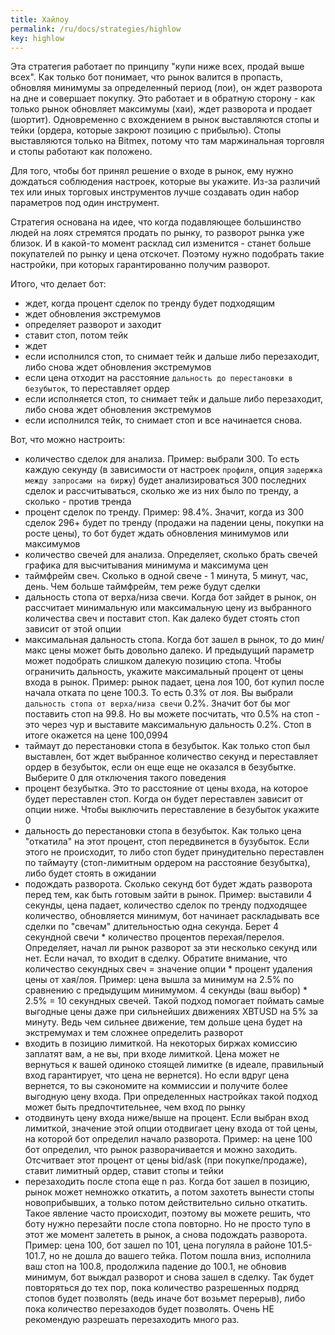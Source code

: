 ```yaml
---
title: Хайлоу
permalink: /ru/docs/strategies/highlow
key: highlow
---
```


Эта стратегия работает по принципу "купи ниже всех, продай выше всех". Как только бот понимает, что рынок валится в пропасть, обновляя минимумы за определенный период (лои), он ждет разворота на дне и совершает покупку. Это работает и в обратную сторону - как только рынок обновляет максимумы (хаи), ждет разворота и продает (шортит). Одновременно с вхождением в рынок выставляются стопы и тейки (ордера, которые закроют позицию с прибылью). Стопы выставляются только на Bitmex, потому что там маржинальная торговля и стопы работают как положено.

Для того, чтобы бот принял решение о входе в рынок, ему нужно дождаться соблюдения настроек, которые вы укажите. Из-за различий тех или иных торговых инструментов лучше создавать один набор параметров под один инструмент.

Стратегия основана на идее, что когда подавляющее большинство людей на лоях стремятся продать по рынку, то разворот рынка уже близок. И в какой-то момент расклад сил изменится - станет больше покупателей по рынку и цена отскочет. Поэтому нужно подобрать такие настройки, при которых гарантированно получим разворот.

Итого, что делает бот:
- ждет, когда процент сделок по тренду будет подходящим
- ждет обновления экстремумов
- определяет разворот и заходит
- ставит стоп, потом тейк
- ждет
- если исполнился стоп, то снимает тейк и дальше либо перезаходит, либо снова ждет обновления экстремумов
- если цена отходит на расстояние `дальность до перестановки в безубыток`, то переставляет ордер
- если исполняется стоп, то снимает тейк и дальше либо перезаходит, либо снова ждет обновления экстремумов
- если исполнился тейк, то снимает стоп и все начинается снова.

Вот, что можно настроить:
- количество сделок для анализа. Пример: выбрали 300. То есть каждую секунду (в зависимости от настроек `профиля`, опция `задержка между запросами на биржу`) будет анализироваться 300 последних сделок и рассчитываться, сколько же из них было по тренду, а сколько - против тренда
- процент сделок по тренду. Пример: 98.4%. Значит, когда из 300 сделок 296+ будет по тренду (продажи на падении цены, покупки на росте цены), то бот будет ждать обновления минимумов или максимумов
- количество свечей для анализа. Определяет, сколько брать свечей графика для высчитывания минимума и максимума цен
- таймфрейм свеч. Сколько в одной свече - 1 минута, 5 минут, час, день. Чем больше таймфрейм, тем реже будут сделки
- дальность стопа от верха/низа свечи. Когда бот зайдет в рынок, он рассчитает минимальную или максимальную цену из выбранного количества свеч и поставит стоп. Как далеко будет стоять стоп зависит от этой опции
- максимальная дальность стопа. Когда бот зашел в рынок, то до мин/макс цены может быть довольно далеко. И предыдущий параметр может подобрать слишком далекую позицию стопа. Чтобы ограничить дальность, укажите максимальный процент от цены входа в рынок. Пример: рынок падает, цена лоя 100, бот купил после начала отката по цене 100.3. То есть 0.3% от лоя. Вы выбрали `дальность стопа от верха/низа свечи` 0.2%. Значит бот бы мог поставить стоп на 99.8. Но вы можете посчитать, что 0.5% на стоп - это через чур и выставите максимальную дальность 0.2%. Стоп в итоге окажется на цене 100,0994
- таймаут до перестановки стопа в безубыток. Как только стоп был выставлен, бот ждет выбранное количество секунд и переставляет ордер в безубыток, если он еще еще не оказался в безубытке. Выберите 0 для отключения такого поведения
- процент безубытка. Это то расстояние от цены входа, на которое будет переставлен стоп. Когда он будет переставлен зависит от опции ниже. Чтобы выключить переставление в безубыток укажите 0
- дальность до перестановки стопа в безубыток. Как только цена "откатила" на этот процент, стоп передвинется в бузубыток. Если этого не происходит, то либо стоп будет принудительно переставлен по таймауту (стоп-лимитным ордером на расстояние безубытка), либо будет стоять в ожидании
- подождать разворота. Сколько секунд бот будет ждать разворота перед тем, как быть готовым зайти в рынок. Пример: выставили 4 секунды, цена падает, количество сделок по тренду подходящее количество, обновляется минимум, бот начинает раскладывать все сделки по "свечам" длительностью одна секунда. Берет 4 секундной свечи * количество процентов перехая/перелоя. Определяет, начал ли рынок разворот за эти несколько секунд или нет. Если начал, то входит в сделку. Обратите внимание, что количество секундных свеч = значение опции * процент удаления цены от хая/лоя. Пример: цена вышла за минимум на 2.5% по сравнению с предыдущим минимумом. 4 секунды (ваш выбор) * 2.5% = 10 секундных свечей. Такой подход помогает поймать самые выгодные цены даже при сильнейших движениях XBTUSD на 5% за минуту. Ведь чем сильнее движение, тем дольше цена будет на экстремумах и тем сложнее определить разворот
- входить в позицию лимиткой. На некоторых биржах комиссию заплатят вам, а не вы, при входе лимиткой. Цена может не вернуться к вашей одиноко стоящей лимитке (в идеале, правильный вход гарантирует, что цена не вернется). Но если вдруг цена вернется, то вы сэкономите на коммиссии и получите более выгодную цену входа. При определенных настройках такой подход может быть предпочтительнее, чем вход по рынку
- отодвинуть цену входа ниже/выше на процент. Если выбран вход лимиткой, значение этой опции отодвигает цену входа от той цены, на которой бот определил начало разворота. Пример: на цене 100 бот определил, что рынок разворачивается и можно заходить. Отсчитвает этот процент от цены bid/ask (при покупке/продаже), ставит лимитный ордер, ставит стопы и тейки
- перезаходить после стопа еще n раз. Когда бот зашел в позицию, рынок может немножко откатить, а потом захотеть вынести стопы новоприбывших, а только потом действительно сильно откатить. Такое явление часто происходит, поэтому вы можете решить, что боту нужно перезайти после стопа повторно. Но не просто тупо в этот же момент залететь в рынок, а снова подождать разворота. Пример: цена 100, бот зашел по 101, цена погуляла в районе 101.5-101.7, но не дошла до вашего тейка. Потом пошла вниз, исполнила ваш стоп на 100.8, продолжила падение до 100.1, не обновив минимум, бот выждал разворот и снова зашел в сделку. Так будет повторяться до тех пор, пока количество разрешенных подряд стопов будет позволять (ведь иначе бот возьмет перерыв), либо пока количество перезаходов будет позволять. Очень НЕ рекомендую разрешать перезаходить много раз.